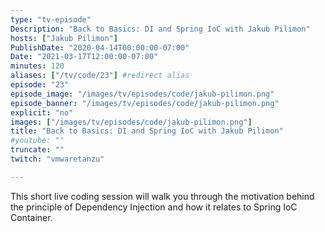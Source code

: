 ```yaml
---
type: "tv-episode"
Description: "Back to Basics: DI and Spring IoC with Jakub Pilimon"
hosts: ["Jakub Pilimon"]
PublishDate: "2020-04-14T00:00:00-07:00"
Date: "2021-03-17T12:00:00-07:00"
minutes: 120
aliases: ["/tv/code/23"] #redirect alias
episode: "23"
episode_image: "/images/tv/episodes/code/jakub-pilimon.png"
episode_banner: "/images/tv/episodes/code/jakub-pilimon.png"
explicit: "no"
images: ["/images/tv/episodes/code/jakub-pilimon.png"]
title: "Back to Basics: DI and Spring IoC with Jakub Pilimon"
#youtube: ""
truncate: ""
twitch: "vmwaretanzu"

---
```


This short live coding session will walk you through the motivation behind the principle of Dependency Injection and how it relates to Spring IoC Container.